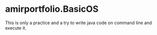 # amirportfolio.BasicOS
This is only a practice and a try to write java code on command line and execute it.

